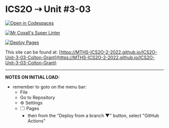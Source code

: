 # ICS2O ⇢ Unit #3-03

[![Open in Codespaces](https://classroom.github.com/assets/launch-codespace-7f7980b617ed060a017424585567c406b6ee15c891e84e1186181d67ecf80aa0.svg)](https://classroom.github.com/open-in-codespaces?assignment_repo_id=10828776)

[![Mr Coxall's Super Linter](https://github.com/MTHS-ICS2O-2-2022/ICS2O-Unit-3-03-Colton-Grant/workflows/Mr%20Coxall's%20Super%20Linter/badge.svg)](https://github.com/MTHS-ICS2O-2-2022/ICS2O-Unit-3-03-Colton-Grant/actions)

[![Deploy Pages](https://github.com/MTHS-ICS2O-2-2022/ICS2O-Unit-3-03-Colton-Grant/workflows/Deploy%20Pages/badge.svg)](https://github.com/MTHS-ICS2O-2-2022/ICS2O-Unit-3-03-Colton-Grant/actions)

This site can be found at: [https://MTHS-ICS2O-2-2022.github.io/ICS2O-Unit-3-03-Colton-Grant](https://MTHS-ICS2O-2-2022.github.io/ICS2O-Unit-3-03-Colton-Grant)

---

**NOTES ON INITIAL LOAD:**
- remember to goto on the menu bar:
  - File
  - Go to Repository
  - ⚙ Settings
  - 🗔 Pages
    - then from the "Deploy from a branch ▼" button, select "GitHub Actions"
